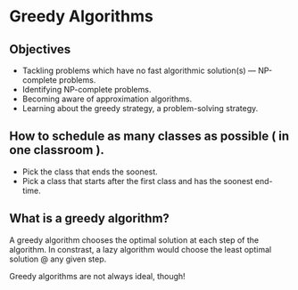 # Greedy Algorithms

## Objectives
* Tackling problems which have no fast algorithmic solution(s) — NP-complete problems.
* Identifying NP-complete problems.
* Becoming aware of approximation algorithms. 
* Learning about the greedy strategy, a problem-solving strategy.

## How to schedule as many classes as possible ( in one classroom ).
* Pick the class that ends the soonest.
* Pick a class that starts after the first class and has the soonest end-time.

## What is a greedy algorithm?
A greedy algorithm chooses the optimal solution at each step of the algorithm. In constrast, a lazy algorithm would choose the least optimal solution @ any given step. 

Greedy algorithms are not always ideal, though!
